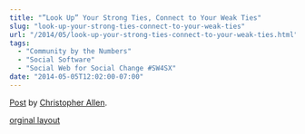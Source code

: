 ```yaml
---
title: "”Look Up” Your Strong Ties, Connect to Your Weak Ties"
slug: "look-up-your-strong-ties-connect-to-your-weak-ties"
url: "/2014/05/look-up-your-strong-ties-connect-to-your-weak-ties.html"
tags:
  - "Community by the Numbers"
  - "Social Software"
  - "Social Web for Social Change #SW4SX"
date: "2014-05-05T12:02:00-07:00"
---
```

<div id="fb-root"></div> <script>(function(d, s, id) { var js, fjs = d.getElementsByTagName(s)[0]; if (d.getElementById(id)) return; js = d.createElement(s); js.id = id; js.src = "//connect.facebook.net/en_US/all.js#xfbml=1"; fjs.parentNode.insertBefore(js, fjs); }(document, 'script', 'facebook-jssdk'));</script>
<div class="fb-post" data-href="https://www.facebook.com/ChristopherRayAllen/posts/10152397235185540" data-width="600"><div class="fb-xfbml-parse-ignore"><a href="https://www.facebook.com/ChristopherRayAllen/posts/10152397235185540">Post</a> by <a href="https://www.facebook.com/ChristopherRayAllen">Christopher Allen</a>.</div></div>
<p class="previous"><a href="/previous/2014/05/look-up-your-strong-ties-connect-to-your-weak-ties.html" rel="syndication">orginal layout</a></p>
